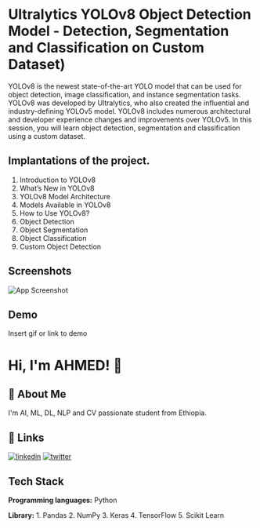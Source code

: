 
#  Ultralytics YOLOv8 Object Detection Model - Detection, Segmentation and Classification on Custom Dataset)

YOLOv8 is the newest state-of-the-art YOLO model that can be used for object detection, image classification, and instance segmentation tasks. YOLOv8 was developed by Ultralytics, who also created the influential and industry-defining YOLOv5 model. YOLOv8 includes numerous architectural and developer experience changes and improvements over YOLOv5. In this session, you will learn object detection, segmentation and classification using a custom dataset.
## Implantations of the project.
1. Introduction to YOLOv8
2. What’s New in YOLOv8
3. YOLOv8 Model Architecture
4. Models Available in YOLOv8
5. How to Use YOLOv8?
6. Object Detection
7. Object Segmentation 
8. Object Classification 
9. Custom Object Detection 
## Screenshots

![App Screenshot](https://via.placeholder.com/468x300?text=App+Screenshot+Here)


## Demo

Insert gif or link to demo


# Hi, I'm AHMED! 👋


## 🚀 About Me
I'm  AI, ML, DL, NLP and CV passionate student from Ethiopia.


## 🔗 Links
[![linkedin](https://img.shields.io/badge/linkedin-0A66C2?style=for-the-badge&logo=linkedin&logoColor=white)](https://www.linkedin.com/ahmecse/)
[![twitter](https://img.shields.io/badge/twitter-1DA1F2?style=for-the-badge&logo=twitter&logoColor=white)](https://twitter.com/ahmed_shmels)


## Tech Stack

**Programming languages:** Python

**Library:** 1. Pandas 2. NumPy 3. Keras 4. TensorFlow 5. Scikit Learn

